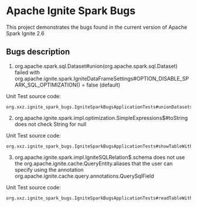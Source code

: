 # Apache Ignite Spark Bugs

This project demonstrates the bugs found in the current version of Apache Spark Ignite 2.6

## Bugs description

1. org.apache.spark.sql.Dataset#union(org.apache.spark.sql.Dataset) failed with org.apache.ignite.spark.IgniteDataFrameSettings#OPTION_DISABLE_SPARK_SQL_OPTIMIZATION() = false (default)
	 
Unit Test source code:
```
org.xxz.ignite_spark_bugs.IgniteSparkBugsApplicationTests#unionDatasetsTest
```

2. org.apache.ignite.spark.impl.optimization.SimpleExpressions$#toString does not check String for null

Unit Test source code:
```
org.xxz.ignite_spark_bugs.IgniteSparkBugsApplicationTests#showTableWithNullValuesTest
```

3. org.apache.ignite.spark.impl.IgniteSQLRelation$.schema does not use the org.apache.ignite.cache.QueryEntity.aliases that the user can specify using the annotation org.apache.ignite.cache.query.annotations.QuerySqlField
	
Unit Test source code:
```
org.xxz.ignite_spark_bugs.IgniteSparkBugsApplicationTests#readTableWithQuerySqlFieldTest
```